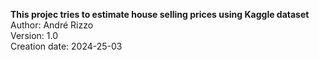 **This projec tries to estimate house selling prices using Kaggle dataset**  
Author: André Rizzo  
Version: 1.0  
Creation date: 2024-25-03  

